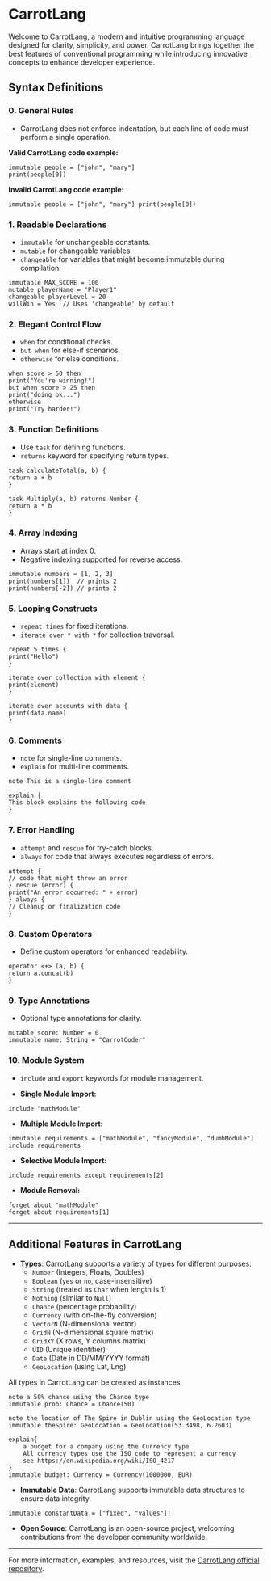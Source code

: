# CarrotLang

Welcome to CarrotLang, a modern and intuitive programming language designed for clarity, simplicity, and power. CarrotLang brings together the best features of conventional programming while introducing innovative concepts to enhance developer experience.

## Syntax Definitions

### 0. General Rules
- CarrotLang does not enforce indentation, but each line of code must perform a single operation.

**Valid CarrotLang code example:**
```carrot
immutable people = ["john", "mary"]
print(people[0])
```

**Invalid CarrotLang code example:**
```carrot
immutable people = ["john", "mary"] print(people[0])
```

### 1. Readable Declarations
- `immutable` for unchangeable constants.
- `mutable` for changeable variables.
- `changeable` for variables that might become immutable during compilation.

```carrot
immutable MAX_SCORE = 100
mutable playerName = "Player1"
changeable playerLevel = 20
willWin = Yes  // Uses 'changeable' by default
```

### 2. Elegant Control Flow
- `when` for conditional checks.
- `but when` for else-if scenarios.
- `otherwise` for else conditions.

```carrot
when score > 50 then
print("You're winning!")
but when score > 25 then
print("doing ok...")
otherwise
print("Try harder!")
```

### 3. Function Definitions
- Use `task` for defining functions.
- `returns` keyword for specifying return types.

```carrot
task calculateTotal(a, b) {
return a + b
}

task Multiply(a, b) returns Number {
return a * b
}
```

### 4. Array Indexing
- Arrays start at index 0.
- Negative indexing supported for reverse access.

```carrot
immutable numbers = [1, 2, 3]
print(numbers[1])  // prints 2
print(numbers[-2]) // prints 2
```

### 5. Looping Constructs
- `repeat times` for fixed iterations.
- `iterate over * with *` for collection traversal.

```carrot
repeat 5 times {
print("Hello")
}

iterate over collection with element {
print(element)
}

iterate over accounts with data {
print(data.name)
}
```

### 6. Comments
- `note` for single-line comments.
- `explain` for multi-line comments.

```carrot
note This is a single-line comment

explain {
This block explains the following code
}
```

### 7. Error Handling
- `attempt` and `rescue` for try-catch blocks.
- `always` for code that always executes regardless of errors.

```carrot
attempt {
// code that might throw an error
} rescue (error) {
print("An error occurred: " + error)
} always {
// Cleanup or finalization code
}
```

### 8. Custom Operators
- Define custom operators for enhanced readability.

```carrot
operator <+> (a, b) {
return a.concat(b)
}
```

### 9. Type Annotations
- Optional type annotations for clarity.
```carrot
mutable score: Number = 0
immutable name: String = "CarrotCoder"
```

### 10. Module System
- `include` and `export` keywords for module management.

- **Single Module Import:**
```carrot
include "mathModule"
```

- **Multiple Module Import:**
```carrot
immutable requirements = ["mathModule", "fancyModule", "dumbModule"]
include requirements
```

- **Selective Module Import:**
```carrot
include requirements except requirements[2]
```

- **Module Removal:**
```carrot
forget about "mathModule"
forget about requirements[1]
```

---

## Additional Features in CarrotLang

- **Types**: CarrotLang supports a variety of types for different purposes:
  - `Number` (Integers, Floats, Doubles)
  - `Boolean` (`yes` or `no`, case-insensitive)
  - `String` (treated as `Char` when length is 1)
  - `Nothing` (similar to `Null`)
  - `Chance` (percentage probability)
  - `Currency` (with on-the-fly conversion)
  - `VectorN` (N-dimensional vector)
  - `GridN` (N-dimensional square matrix)
  - `GridXY` (X rows, Y columns matrix)
  - `UID` (Unique identifier)
  - `Date` (Date in DD/MM/YYYY format)
  - `GeoLocation` (using Lat, Lng)

All types in CarrotLang can be created as instances
```carrot
note a 50% chance using the Chance type
immutable prob: Chance = Chance(50)

note the location of The Spire in Dublin using the GeoLocation type
immutable theSpire: GeoLocation = GeoLocation(53.3498, 6.2603)

explain{
    a budget for a company using the Currency type
    All currency types use the ISO code to represent a currency
    see https://en.wikipedia.org/wiki/ISO_4217
}
immutable budget: Currency = Currency(1000000, EUR)
```

- **Immutable Data**: CarrotLang supports immutable data structures to ensure data integrity.

```carrot
immutable constantData = ["fixed", "values"]!
```

- **Open Source**: CarrotLang is an open-source project, welcoming contributions from the developer community worldwide.

---

For more information, examples, and resources, visit the [CarrotLang official repository](https://github.com/CarrotLang/CarrotLang).